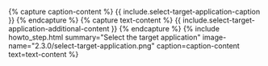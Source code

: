 {% capture caption-content %}
  {{ include.select-target-application-caption }}
{% endcapture %}
{% capture text-content %}
  {{ include.select-target-application-additional-content }}
{% endcapture %}
{% include howto_step.html
  summary="Select the target application"
  image-name="2.3.0/select-target-application.png"
  caption=caption-content
  text=text-content
%}
